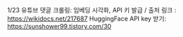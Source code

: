1/23 유튜브 댓글 크롤링: 임베딩 시각화, API 키 발급 / 출처 링크 : https://wikidocs.net/217687
HuggingFace API key 받기: https://sunshower99.tistory.com/30
